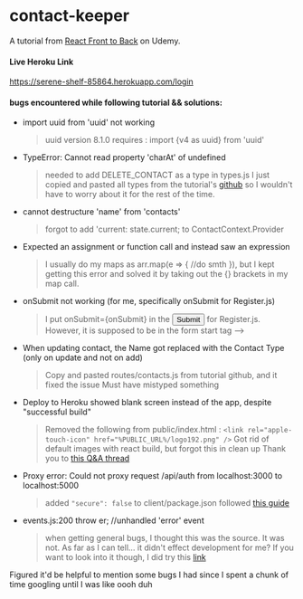 # contact-keeper

A tutorial from [React Front to Back](https://www.udemy.com/course/modern-react-front-to-back/learn/lecture/14969936#overview) on Udemy.

#### Live Heroku Link

https://serene-shelf-85864.herokuapp.com/login

#### bugs encountered while following tutorial && solutions:

- import uuid from 'uuid' not working
  > uuid version 8.1.0 requires : import {v4 as uuid} from 'uuid'
- TypeError: Cannot read property 'charAt' of undefined
  > needed to add DELETE_CONTACT as a type in types.js
  > I just copied and pasted all types from the tutorial's [github](https://github.com/bradtraversy/contact-keeper/blob/master/client/src/context/types.js) so I wouldn't have to worry about it for the rest of the time.
- cannot destructure 'name' from 'contacts'
  > forgot to add 'current: state.current; to ContactContext.Provider
- Expected an assignment or function call and instead saw an expression
  > I usually do my maps as arr.map(e => { //do smth }), but I kept getting this error and solved it by taking out the {} brackets in my map call.
- onSubmit not working (for me, specifically onSubmit for Register.js)
  > I put onSubmit={onSubmit} in the <input type="submit" /> for Register.js. However, it is supposed to be in the form start tag --> <form onSubmit={onSubmit}></form>
- When updating contact, the Name got replaced with the Contact Type (only on update and not on add)
  > Copy and pasted routes/contacts.js from tutorial github, and it fixed the issue
  > Must have mistyped something
- Deploy to Heroku showed blank screen instead of the app, despite "successful build"
  > Removed the following from public/index.html : `<link rel="apple-touch-icon" href="%PUBLIC_URL%/logo192.png" />`
  > Got rid of default images with react build, but forgot this in clean up
  > Thank you to [this Q&A thread](https://www.udemy.com/course/modern-react-front-to-back/learn/lecture/14970088#questions/9937068)
- Proxy error: Could not proxy request /api/auth from localhost:3000 to localhost:5000
  > added `"secure": false` to client/package.json
  > followed [this guide](https://medium.com/@bryantjiminson/solving-proxy-error-could-not-proxy-request-xxx-from-yyy-from-local-reactjs-app-to-nodejs-app-f28f3548afb9)
- events.js:200 throw er; //unhandled 'error' event
  > when getting general bugs, I thought this was the source. It was not. As far as I can tell... it didn't effect development for me?
  > If you want to look into it though, I did try this [link](https://levelup.gitconnected.com/how-to-kill-server-when-seeing-eaddrinuse-address-already-in-use-16c4c4d7fe5d)

Figured it'd be helpful to mention some bugs I had since I spent a chunk of time googling until I was like oooh duh
